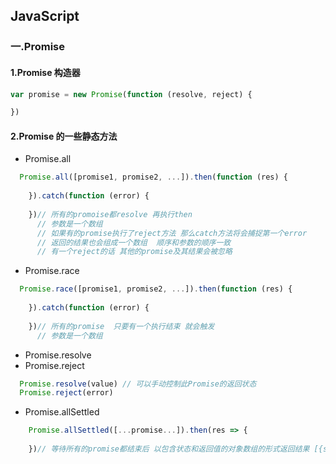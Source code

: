 ##                                                    JavaScript

### 一.Promise

#### 1.Promise 构造器

```javascript
var promise = new Promise(function (resolve, reject) {

})
```

#### 2.Promise 的一些静态方法

- Promise.all

```javascript
  Promise.all([promise1, promise2, ...]).then(function (res) {
		
	}).catch(function (error) {
        
    })// 所有的promoise都resolve 再执行then
	  // 参数是一个数组
	  // 如果有的promise执行了reject方法 那么catch方法将会捕捉第一个error
	  // 返回的结果也会组成一个数组  顺序和参数的顺序一致
	  // 有一个reject的话 其他的promise及其结果会被忽略 
```

- Promise.race

```javascript
  Promise.race([promise1, promise2, ...]).then(function (res) {
		
	}).catch(function (error) {
        
    })// 所有的promise  只要有一个执行结束 就会触发
	  // 参数是一个数组
```

- Promise.resolve
- Promise.reject

```javascript
  Promise.resolve(value) // 可以手动控制此Promise的返回状态
  Promise.reject(error)
```

- Promise.allSettled

```javascript
	Promise.allSettled([...promise...]).then(res => {
	
	})// 等待所有的promise都结束后 以包含状态和返回值的对象数组的形式返回结果 [{status : "fulfilled", values / reason}]
```


